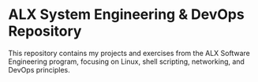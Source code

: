 # ALX System Engineering & DevOps Repository
This repository contains my projects and exercises from the ALX Software Engineering program, focusing on Linux, shell scripting, networking, and DevOps principles.